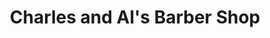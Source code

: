 ---
title: "Charles and Al's Barber Shop"
url: /clemson/charles-and-als-barber-shop/
shop: Friseur
---